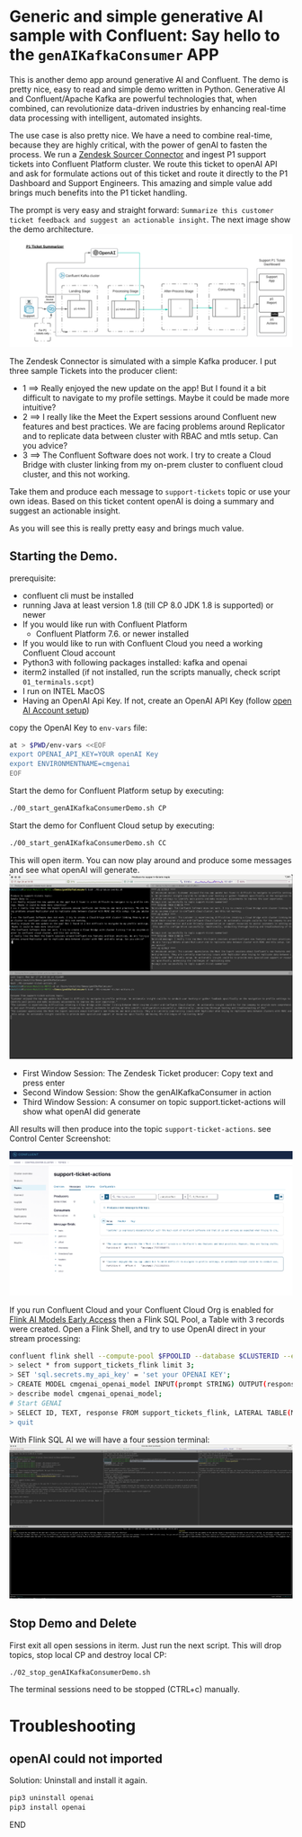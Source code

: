 # Generic and simple generative AI sample with Confluent: Say hello to the `genAIKafkaConsumer` APP

This is another demo app around generative AI and Confluent. The demo is pretty nice, easy to read and simple demo written in Python.
Generative AI and Confluent/Apache Kafka are powerful technologies that, when combined, can revolutionize data-driven industries by enhancing real-time data processing with intelligent, automated insights. 

The use case is also pretty nice. We have a need to combine real-time, because they are highly critical, with the power of genAI to fasten the process. We run a [Zendesk Sourcer Connector](https://docs.confluent.io/kafka-connectors/zendesk/current/overview.html) and ingest P1 support tickets into Confluent Platform cluster. We route this ticket to openAI API and ask for formulate actions out of this ticket and route it directly to the P1 Dashboard and Support Engineers. This amazing and simple value add brings much benefits into the P1 ticket handling.

The prompt is very easy and straight forward: `Summarize this customer ticket feedback and suggest an actionable insight`.
The next image show the demo architecture. 
![Demo architecture.](img/ConfluentGenAIKafkaConsumer.png)

The Zendesk Connector is simulated with a simple Kafka producer. I put three sample Tickets into the producer client:

* 1 ==> Really enjoyed the new update on the app! But I found it a bit difficult to navigate to my profile settings. Maybe it could be made more intuitive?
* 2 ==> I really like the Meet the Expert sessions around Confluent new features and best practices. We are facing problems around Replicator and to replicate data between cluster with RBAC and mtls setup. Can you advice?
* 3 ==> The Confluent Software does not work. I try to create a Cloud Bridge with cluster linking from my on-prem cluster to confluent cloud cluster, and this not working.

Take them and produce each message to `support-tickets` topic or use your own ideas. Based on this ticket content openAI is doing a summary and suggest an actionable insight.

As you will see this is really pretty easy and brings much value.

## Starting the Demo.

prerequisite:

* confluent cli must be installed
* running Java at least version 1.8 (till CP 8.0 JDK 1.8 is supported) or newer
* If you would like run with Confluent Platform
    * Confluent Platform 7.6. or newer installed
* If you would like to run with Confluent Cloud you need a working Confluent Cloud account 
* Python3 with following packages installed: kafka and openai
* iterm2 installed (if not installed, run the scripts manually, check script `01_terminals.scpt`)
* I run on INTEL MacOS
* Having an OpenAI Api Key. If not, create an OpenAI API Key (follow [open AI Account setup](https://platform.openai.com/docs/quickstart/account-setup?context=python))

copy the OpenAI Key to `env-vars` file:

```Bash
at > $PWD/env-vars <<EOF
export OPENAI_API_KEY=YOUR openAI Key
export ENVIRONMENTNAME=cmgenai
EOF
```

Start the demo for Confluent Platform setup by executing:

```bash
./00_start_genAIKafkaConsumerDemo.sh CP
```

Start the demo for Confluent Cloud setup by executing:

```bash
./00_start_genAIKafkaConsumerDemo.sh CC
```


This will open iterm. You can now play around and produce some messages and see what openAI will generate.
![Demo .](img/demo.png)

* First Window Session: The Zendesk Ticket producer: Copy text and press enter
* Second Window Session: Show the genAIKafkaConsumer in action
* Third Window Session: A consumer on topic support.ticket-actions will show what openAI did generate

All results will then produce into the topic `support-ticket-actions`. see Control Center Screenshot:

![Control Center](img/c3.png)

If you run Confluent Cloud and your Confluent Cloud Org is enabled for [Flink AI Models Early Access](https://staging-docs-independent.confluent.io/docs-cloud/PR/3796/current/flink/reference/statements/create-model.html#examples) then a Flink SQL Pool, a Table with 3 records were created.
Open a Flink Shell, and try to use OpenAI direct in your stream processing:

```bash
confluent flink shell --compute-pool $FPOOLID --database $CLUSTERID --environment $ENVID
> select * from support_tickets_flink limit 3;
> SET 'sql.secrets.my_api_key' = 'set your OPENAI KEY';
> CREATE MODEL cmgenai_openai_model INPUT(prompt STRING) OUTPUT(response STRING) COMMENT 'cmgenai-openai' WITH ('task' = 'text_generation','provider'='openai','openai.endpoint'='https://api.openai.com/v1/chat/completions','openai.api_key'='{{sessionconfig/sql.secrets.my_api_key}}','openai.system_prompt'='Summarize this customer feedback and suggest an actionable insight');
> describe model cmgenai_openai_model;
# Start GENAI
> SELECT ID, TEXT, response FROM support_tickets_flink, LATERAL TABLE(ML_PREDICT('cmgenai_openai_model', TEXT));"
> quit
```

With Flink SQL AI we will have a four session terminal:
![4 session terminal](img/4session.png)

## Stop Demo and Delete

First exit all open sessions in iterm.
Just run the next script. This will drop topics, stop local CP and destroy local CP:

```bash
./02_stop_genAIKafkaConsumerDemo.sh
```
The terminal sessions need to be stopped (CTRL+c) manually.

# Troubleshooting

## openAI could not imported

Solution: Uninstall and install it again.

```bash
pip3 uninstall openai
pip3 install openai
```

END
